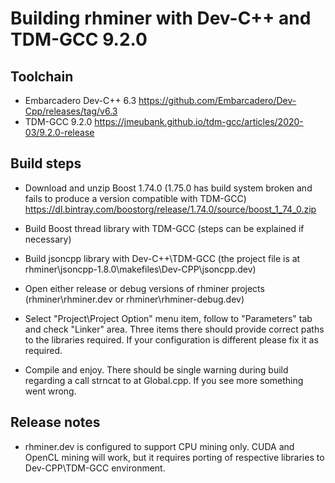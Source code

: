 # Building rhminer with Dev-C++ and TDM-GCC 9.2.0

## Toolchain
* Embarcadero Dev-C++ 6.3   https://github.com/Embarcadero/Dev-Cpp/releases/tag/v6.3
* TDM-GCC 9.2.0             https://jmeubank.github.io/tdm-gcc/articles/2020-03/9.2.0-release

## Build steps
* Download and unzip Boost 1.74.0 (1.75.0 has build system broken and fails to produce a version compatible with TDM-GCC)
  https://dl.bintray.com/boostorg/release/1.74.0/source/boost_1_74_0.zip

* Build Boost thread library with TDM-GCC
  (steps can be explained if necessary)

* Build jsoncpp library with Dev-C++\TDM-GCC
  (the project file is at rhminer\jsoncpp-1.8.0\makefiles\Dev-CPP\jsoncpp.dev) 

* Open either release or debug versions of rhminer projects
  (rhminer\rhminer.dev or rhminer\rhminer-debug.dev)

* Select "Project\Project Option" menu item, follow to "Parameters" tab and check "Linker" area. 
  Three items there should provide correct paths to the libraries required. If your configuration is different please fix it as required.

* Compile and enjoy. There should be single warning during build regarding a call strncat to at Global.cpp. If you see more something went wrong.  

## Release notes
* rhminer.dev is configured to support CPU mining only.  CUDA and OpenCL mining will work, but it requires porting of respective libraries to Dev-CPP\TDM-GCC environment.
  
